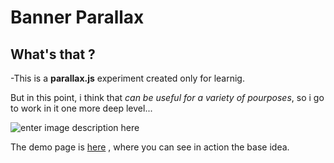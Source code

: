 # Banner Parallax

What's that ?
-------
-This is a **parallax.js** experiment created only for learnig.

But in this point, i think that *can be useful for a variety of pourposes*, so i go to work in it one more deep level...

![enter image description here](http://recursos.yoytuweb.hol.es/banner-parallax/images/aldeaweb_com.jpg)

The demo page is [here](http://recursos.yoytuweb.hol.es/banner-parallax/banner.html) , where you can see in action the base idea.


